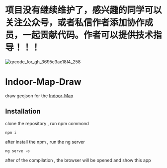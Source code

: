 # 项目没有继续维护了，感兴趣的同学可以关注公众号，或者私信作者添加协作成员，一起贡献代码。作者可以提供技术指导！！！
![qrcode_for_gh_3695c3ae18f4_258](https://user-images.githubusercontent.com/16789187/223010018-69d3a9c5-9de5-440d-80bb-daf7fecc91f5.jpg)

# Indoor-Map-Draw

draw geojson for the [Indoor-Map](https://github.com/WoShiSunWuKong/Indoor-Map)

## Installation
clone the repository , run npm commond 
```
npm i
```
after install the npm , run the ng server
```
ng serve -o
```
after of the compilation ,  the browser will be opened and show this app
